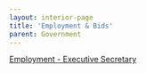 ```yaml
---
layout: interior-page
title: 'Employment & Bids'
parent: Government
---
```


[Employment  -  Executive Secretary](http://static.rutherford-nj.com/finance/Employment/Exec%20Sec.pdf)
